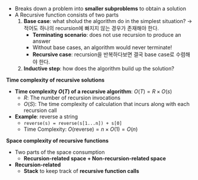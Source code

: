 * Breaks down a problem into **smaller subproblems** to obtain a solution
* A Recursive function consists of two parts
	1. **Base case**: what sholud the algorithm do in the simplest situation? → 적어도 하나의 recursion에 빠지지 않는 경우가 존재해야 한다. 
		- **Terminating scenario**: does not use recursion to produce an answer
		- Without base cases, an algorithm would never terminate!
		- **Recursive case**: recursion을 반복하다보면 결국 base case로 수렴해야 한다. 
	2. **Inductive step**: how does the algorithm build up the solution?

**Time complexity of recursive solutions**
- **Time complexity $O(T)$ of a recursive algorithm**: $O(T)=R \times O(s)$ 
	- $R$: The number of recursion invocations
	- $O(S)$: The time complexity of calculation that incurs along with each recursion call
- **Example**: reverse a string
	- `reverse(s) = reverse(s[1...n]) + s[0]`
	- Time Complexity: $O(\text{reverse})=n\times O(1)=O(n)$

**Space complexity of recursive functions**
- Two parts of the space consumption
	- **Recursion-related space + Non-recursion-related space**
- **Recursion-related**
	- **Stack** to keep track of **recursive function calls**